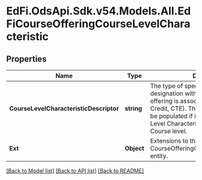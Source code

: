 # EdFi.OdsApi.Sdk.v54.Models.All.EdFiCourseOfferingCourseLevelCharacteristic

## Properties

Name | Type | Description | Notes
------------ | ------------- | ------------- | -------------
**CourseLevelCharacteristicDescriptor** | **string** | The type of specific program or designation with which the course offering is associated (e.g., AP, IB, Dual Credit, CTE). This collection should only be populated if it differs from the Course Level Characteristics identified at the Course level. | 
**Ext** | **Object** | Extensions to the CourseOfferingCourseLevelCharacteristic entity. | [optional] 

[[Back to Model list]](../../README.md#documentation-for-models) [[Back to API list]](../../README.md#documentation-for-api-endpoints) [[Back to README]](../../README.md)

